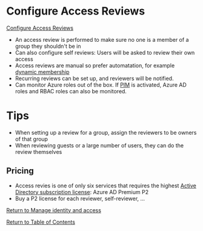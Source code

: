 # Configure Access Reviews

[Configure Access Reviews](https://docs.microsoft.com/en-us/azure/active-directory/governance/access-reviews-overview)

* An access review is performed to make sure no one is a member of a group they shouldn't be in
* Can also configure self reviews: Users will be asked to review their own access
* Access reviews are manual so prefer automatation, for example [dynamic membership](12-Manage%20Azure%20AD%20directory%20groups.md)
* Recurring reviews can be set up, and reviewers will be notified.
* Can monitor Azure roles out of the box. If [PIM](21-Monitor%20privileged%20access%20for%20Azure%20AD%20Privileged%20Identity%20Management%20(PIM).md) is activated, Azure AD roles and RBAC roles can also be monitored.

# Tips

* When setting up a review for a group, assign the reviewers to be owners of that group
* When reviewing guests or a large number of users, they can do the review themselves

## Pricing

* Access revies is one of only six services that requires the highest [Active Directory subscription license](https://azure.microsoft.com/en-us/pricing/details/active-directory/): Azure AD Premium P2
* Buy a P2 license for each reviewer, self-reviewer, ...

[Return to Manage identity and access](README.md)

[Return to Table of Contents](../README.md)